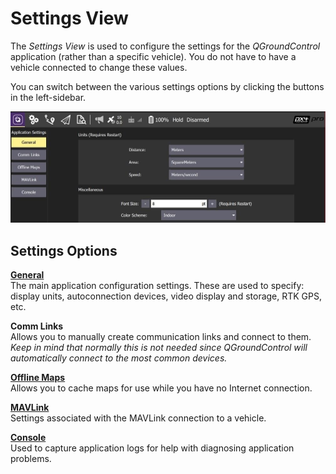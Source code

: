 # Settings View

The _Settings View_ is used to configure the settings for the _QGroundControl_ application (rather than a specific vehicle). You do not have to have a vehicle connected to change these values.

You can switch between the various settings options by clicking the buttons in the left-sidebar.

![](../../../assets/settings/settings_view.jpg)

## Settings Options

**[General](general.md)**
<br>The main application configuration settings. These are used to specify: display units, autoconnection devices, video display and storage, RTK GPS, etc.

**Comm Links**
<br>Allows you to manually create communication links and connect to them. _Keep in mind that normally this is not needed since QGroundControl will automatically connect to the most common devices._

**[Offline Maps](offline_maps.md)**
<br>Allows you to cache maps for use while you have no Internet connection.

**[MAVLink](mavlink.md)**
<br>Settings associated with the MAVLink connection to a vehicle.

**[Console](console_logging.md)**
<br>Used to capture application logs for help with diagnosing application problems.
